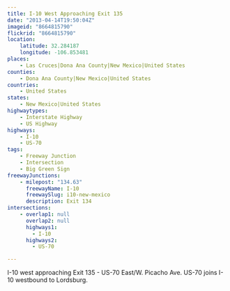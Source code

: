 ```yaml
---
title: I-10 West Approaching Exit 135
date: "2013-04-14T19:50:04Z"
imageid: "8664815790"
flickrid: "8664815790"
location:
    latitude: 32.284187
    longitude: -106.853481
places:
    - Las Cruces|Dona Ana County|New Mexico|United States
counties:
    - Dona Ana County|New Mexico|United States
countries:
    - United States
states:
    - New Mexico|United States
highwaytypes:
    - Interstate Highway
    - US Highway
highways:
    - I-10
    - US-70
tags:
    - Freeway Junction
    - Intersection
    - Big Green Sign
freewayJunctions:
    - milepost: "134.63"
      freewayName: I-10
      freewaySlug: i10-new-mexico
      description: Exit 134
intersections:
    - overlap1: null
      overlap2: null
      highways1:
        - I-10
      highways2:
        - US-70

---
```

I-10 west approaching Exit 135 - US-70 East/W. Picacho Ave.  US-70 joins I-10 westbound to Lordsburg.